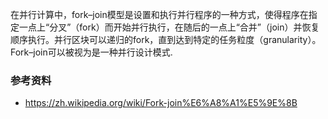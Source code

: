 在并行计算中，fork–join模型是设置和执行并行程序的一种方式，使得程序在指定一点上“分叉”（fork）而开始并行执行，在随后的一点上“合并”（join）并恢复顺序执行。并行区块可以递归的fork，直到达到特定的任务粒度（granularity）。Fork–join可以被视为是一种并行设计模式.

### 参考资料
- https://zh.wikipedia.org/wiki/Fork-join%E6%A8%A1%E5%9E%8B